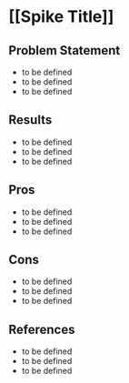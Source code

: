 # [[Spike Title]]

## Problem Statement

- to be defined
- to be defined
- to be defined

## Results

- to be defined
- to be defined
- to be defined

## Pros

- to be defined
- to be defined
- to be defined

## Cons

- to be defined
- to be defined
- to be defined

## References

- to be defined
- to be defined
- to be defined
